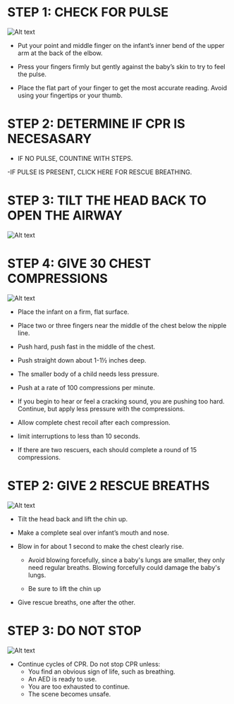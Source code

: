 # STEP 1: CHECK FOR PULSE

![Alt text](\Images\InfantShock\infantShock5.jpg)

-  Put your point and middle finger on the infant’s inner bend of the upper arm at the back of the elbow.

- Press your fingers firmly but gently against the baby’s skin to try to feel the pulse.

- Place the flat part of your finger to get the most accurate reading. Avoid using your fingertips or your thumb.

# STEP 2: DETERMINE IF CPR IS NECESASARY

- IF NO PULSE, COUNTINE WITH STEPS.

-IF PULSE IS PRESENT, CLICK HERE FOR RESCUE BREATHING.

# STEP 3: TILT THE HEAD BACK TO OPEN THE AIRWAY

![Alt text](\Images\AdultCPR\adultCPR14.jpg)

# STEP 4: GIVE 30 CHEST COMPRESSIONS

![Alt text](\Images\InfantCPR\infantCPR19.jpg)

-  Place the infant on a firm, flat surface. 

- Place two or three fingers near the middle of the chest below the nipple line.

- Push hard, push fast in the middle of the chest.

- Push straight down about 1-1½ inches
deep.

- The smaller body of a child needs less pressure.

- Push at a rate of 100 compressions per minute.

- If you begin to hear or feel a cracking sound, you are pushing too hard. Continue, but apply less pressure with the compressions.

- Allow complete chest recoil after each compression.

- limit interruptions to less than 10 seconds.

- If there are two rescuers, each should complete a round of 15 compressions.

# STEP 2: GIVE 2 RESCUE BREATHS
![Alt text](C:\Users\WeCanCodeIT\source\repos\FirstAide\frontend\public\Images\InfantCPR\infantCPR20.jpg)

- Tilt the head back and lift the chin up.

- Make a complete seal
  over infant’s mouth and nose.

- Blow in for about 1 second to
  make the chest clearly rise.

  - Avoid blowing forcefully, since a baby's lungs are smaller, they only need regular breaths. Blowing forcefully could damage the baby's lungs.

  - Be sure to lift the chin up 

- Give rescue breaths, one after
  the other.

# STEP 3: DO NOT STOP
![Alt text](C:\Users\WeCanCodeIT\source\repos\FirstAide\frontend\public\Images\InfantCPR\infantCPR21.jpg)

- Continue cycles of CPR. Do not stop CPR unless:
    -   You find an obvious sign of life,
    such as breathing.
    -   An AED is ready to use.
    - You are too exhausted to continue.
    - The scene becomes unsafe.
